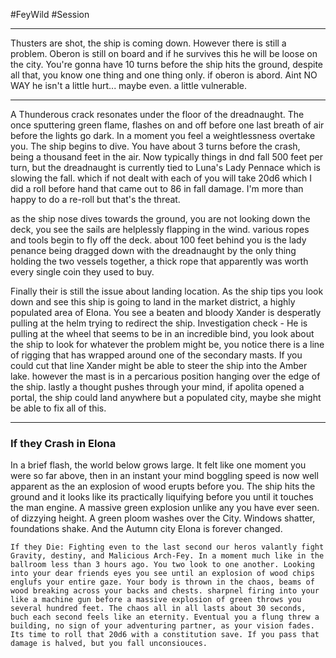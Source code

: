 #FeyWild #Session
__________
Thusters are shot, the ship is coming down. However there is still a problem. Oberon is still on board and if he survives this he will be loose on the city. You're gonna have 10 turns before the ship hits the ground, despite all that, you know one thing and one thing only. if  oberon is abord. Aint NO WAY he isn't a little hurt... maybe even. a little vulnerable. 

_____________

A Thunderous crack resonates under the floor of the dreadnaught. The once sputtering green flame, flashes on and off before one last breath of air before the lights go dark. In a moment you feel a weightlessness overtake you. The ship begins to dive.  You have about 3 turns before the crash, being a thousand feet in the air. Now typically things in dnd fall 500 feet per turn, but the dreadnaught is currently tied to Luna's Lady Pennace which is slowing the fall. which if not dealt with each of you will take 20d6 which I did a roll before hand that came out to 86 in fall damage. I'm more than happy to do a re-roll but that's the threat. 

as the ship nose dives towards the ground, you are not looking down the deck, you see the sails are helplessly flapping in the wind. various ropes and tools begin to fly off the deck. about 100 feet behind you is the lady penance being dragged down with the dreadnaught by the only thing holding the two vessels together, a thick rope that apparently was worth every single coin they used to buy. 

Finally their is still the issue about landing location. As the ship tips you look down and see this ship is going to land in the market district, a highly populated area of Elona. You see a beaten and bloody Xander is desperatly pulling at the helm trying to redirect the ship. 
	Investigation check - He is pulling at the wheel that seems to be in an incredible bind, you look about the ship to look for whatever the problem might be, you notice there is a line of rigging that has wrapped around one of the secondary masts. If you could cut that line Xander might be able to steer the ship into the Amber lake. 
	however the mast is in a percarious position hanging over the edge of the ship. 
	lastly a thought pushes through your mind, if apolita opened a portal, the ship could land anywhere but a populated city, maybe she might be able to fix all of this.
____________
### If they Crash in Elona
In a brief flash, the world below grows large. It felt like one moment you were so far above, then in an instant your mind boggling speed is now well apparent as the an explosion of wood erupts before you. The ship hits the ground and it looks like its practically liquifying before you until it touches the man engine. A massive green explosion unlike any you have ever seen. of dizzying height. A green ploom washes over the City. Windows shatter, foundations shake. And the Autumn city Elona is forever changed. 

	If they Die: Fighting even to the last second our heros valantly fight Gravity, destiny, and Malicious Arch-Fey. In a moment much like in the ballroom less than 3 hours ago. You two look to one another. Looking into your dear friends eyes you see until an explosion of wood chips englufs your entire gaze. Your body is thrown in the chaos, beams of wood breaking across your backs and chests. sharpnel firing into your like a machine gun before a massive explosion of green throws you several hundred feet. The chaos all in all lasts about 30 seconds, buch each second feels like an eternity. Eventual you a flung threw a building, no sign of your adventuring partner, as your vision fades. Its time to roll that 20d6 with a constitution save. If you pass that damage is halved, but you fall unconsiouces. 




